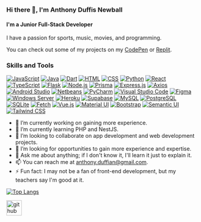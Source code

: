 ### Hi there 👋, I'm Anthony Duffis Newball
#### I'm a Junior Full-Stack Developer

I have a passion for sports, music, movies, and programming.

You can check out some of my projects on my [CodePen](https://codepen.io/blackanthony14) or [Replit](https://replit.com/@blackanthony14).

### Skills and Tools

[![JavaScript](https://img.shields.io/badge/JavaScript-FFDD00?style=for-the-badge&logo=javascript&logoColor=black)](https://developer.mozilla.org/en-US/docs/Web/JavaScript)
[![Java](https://img.shields.io/badge/Java-007396?style=for-the-badge&logo=java&logoColor=white)](https://www.java.com/)
[![Dart](https://img.shields.io/badge/Dart-0175C2?style=for-the-badge&logo=dart&logoColor=white)](https://dart.dev/)
[![HTML](https://img.shields.io/badge/HTML5-E34F26?style=for-the-badge&logo=html5&logoColor=white)](https://developer.mozilla.org/en-US/docs/Web/HTML)
[![CSS](https://img.shields.io/badge/CSS3-1572B6?style=for-the-badge&logo=css3&logoColor=white)](https://developer.mozilla.org/en-US/docs/Web/CSS)
[![Python](https://img.shields.io/badge/Python-3776AB?style=for-the-badge&logo=python&logoColor=white)](https://www.python.org/)
[![React](https://img.shields.io/badge/React-61DAFB?style=for-the-badge&logo=react&logoColor=black)](https://reactjs.org/)
[![TypeScript](https://img.shields.io/badge/TypeScript-3178C6?style=for-the-badge&logo=typescript&logoColor=white)](https://www.typescriptlang.org/)
[![Flask](https://img.shields.io/badge/Flask-000000?style=for-the-badge&logo=flask&logoColor=white)](https://flask.palletsprojects.com/)
[![Node.js](https://img.shields.io/badge/Node.js-339933?style=for-the-badge&logo=node.js&logoColor=white)](https://nodejs.org/)
[![Prisma](https://img.shields.io/badge/Prisma-2D3748?style=for-the-badge&logo=prisma&logoColor=white)](https://www.prisma.io/)
[![Express.js](https://img.shields.io/badge/Express.js-000000?style=for-the-badge&logo=express&logoColor=white)](https://expressjs.com/)
[![Axios](https://img.shields.io/badge/Axios-007ACC?style=for-the-badge&logo=axios&logoColor=white)](https://axios-http.com/)
[![Android Studio](https://img.shields.io/badge/Android%20Studio-3DDC84?style=for-the-badge&logo=android-studio&logoColor=white)](https://developer.android.com/studio)
[![Netbeans](https://img.shields.io/badge/Netbeans-1B6AC6?style=for-the-badge&logo=netbeans&logoColor=white)](https://netbeans.org/)
[![PyCharm](https://img.shields.io/badge/PyCharm-000000?style=for-the-badge&logo=pycharm&logoColor=white)](https://www.jetbrains.com/pycharm/)
[![Visual Studio Code](https://img.shields.io/badge/Visual%20Studio%20Code-007ACC?style=for-the-badge&logo=visual-studio-code&logoColor=white)](https://code.visualstudio.com/)
[![Figma](https://img.shields.io/badge/Figma-F24E1E?style=for-the-badge&logo=figma&logoColor=white)](https://www.figma.com/)
[![Windows Server](https://img.shields.io/badge/Windows%20Server-0078D6?style=for-the-badge&logo=windows-server&logoColor=white)](https://www.microsoft.com/en-us/cloud-platform/windows-server)
[![Heroku](https://img.shields.io/badge/Heroku-430098?style=for-the-badge&logo=heroku&logoColor=white)](https://www.heroku.com/)
[![Supabase](https://img.shields.io/badge/Supabase-0048FF?style=for-the-badge&logo=supabase&logoColor=white)](https://supabase.io/)
[![MySQL](https://img.shields.io/badge/MySQL-4479A1?style=for-the-badge&logo=mysql&logoColor=white)](https://www.mysql.com/)
[![PostgreSQL](https://img.shields.io/badge/PostgreSQL-336791?style=for-the-badge&logo=postgresql&logoColor=white)](https://www.postgresql.org/)
[![SQLite](https://img.shields.io/badge/SQLite-003B57?style=for-the-badge&logo=sqlite&logoColor=white)](https://sqlite.org/)
[![Fetch](https://img.shields.io/badge/Fetch-00C7B7?style=for-the-badge&logo=fetch&logoColor=white)](https://developer.mozilla.org/en-US/docs/Web/API/Fetch_API)
[![Vue.js](https://img.shields.io/badge/Vue.js-4FC08D?style=for-the-badge&logo=vue.js&logoColor=black)](https://vuejs.org/)
[![Material UI](https://img.shields.io/badge/Material%20UI-0081CB?style=for-the-badge&logo=material-ui&logoColor=white)](https://mui.com/)
[![Bootstrap](https://img.shields.io/badge/Bootstrap-7952B3?style=for-the-badge&logo=bootstrap&logoColor=white)](https://getbootstrap.com/)
[![Semantic UI](https://img.shields.io/badge/Semantic%20UI-35BDB2?style=for-the-badge&logo=semantic-ui&logoColor=white)](https://semantic-ui.com/)
[![Tailwind CSS](https://img.shields.io/badge/Tailwind%20CSS-38B2AC?style=for-the-badge&logo=tailwind-css&logoColor=white)](https://tailwindcss.com/)

- 🔭 I’m currently working on gaining more experience. 
- 🌱 I’m currently learning PHP and NestJS.
- 👯 I’m looking to collaborate on app development and web development projects. 
- 🤔 I’m looking for opportunities to gain more experience and expertise. 
- 💬 Ask me about anything; if I don't know it, I'll learn it just to explain it. 
- 📫 You can reach me at anthony.duffian@gmail.com. 
- ⚡ Fun fact: I may not be a fan of front-end development, but my teachers say I'm good at it.

[![Top Langs](https://github-readme-stats.vercel.app/api/top-langs/?username=blackanthony14&layout=pie)](https://github.com/anuraghazra/github-readme-stats)


[<img src='https://cdn.jsdelivr.net/npm/simple-icons@3.0.1/icons/github.svg' alt='github' height='40'>](https://github.com/blackanthony14)




